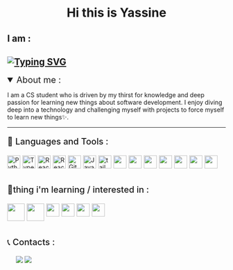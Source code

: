 <h1 align="center">Hi this is Yassine </h1>

## I am :

## [![Typing SVG](https://readme-typing-svg.demolab.com?font=Fira+Code&pause=1000&width=435&lines=A+junior+web+developer;A+CS+student)](https://git.io/typing-svg)

<details open>
<summary style="font-size:20px;">About me : </summary>

I am a CS student who is driven by my thirst for knowledge and deep passion for learning new things about software development. I enjoy diving deep into a technology and challenging myself with projects to force myself to learn new things✨.

</details>

---

<p style="font-size:20px;font-weight:500;"> 🧰 Languages and Tools :</p>
<div style="display:flex; gap:5px;">
<img a alt="Python" width="30px"  src="https://cdn.jsdelivr.net/gh/devicons/devicon/icons/python/python-original.svg"/>
<img  alt="TypeScript" width="30px" src="https://cdn.jsdelivr.net/gh/devicons/devicon/icons/typescript/typescript-plain.svg" />
<img  alt="React" width="30px" src="https://cdn.jsdelivr.net/gh/devicons/devicon/icons/react/react-original.svg" />
<img  alt="React" width="30px" src="https://cdn.simpleicons.org/astro" />
<img  alt="Git" width="30px"src="https://cdn.jsdelivr.net/gh/devicons/devicon/icons/git/git-original.svg" />
<img  alt="Javascript" width="30px" src="https://cdn.jsdelivr.net/gh/devicons/devicon/icons/javascript/javascript-original.svg" />
<img width="30px"  alt="tailwindcss" src="https://cdn.jsdelivr.net/gh/devicons/devicon/icons/tailwindcss/tailwindcss-plain.svg" />
<img width="30px" src="https://cdn.jsdelivr.net/gh/devicons/devicon/icons/html5/html5-plain.svg" />
<img width="30px"  src="https://cdn.jsdelivr.net/gh/devicons/devicon/icons/css3/css3-plain.svg" />
<img width="30px"  src="https://cdn.jsdelivr.net/gh/devicons/devicon/icons/c/c-plain.svg" />
<img width="30px"  src="https://cdn.jsdelivr.net/gh/devicons/devicon/icons/nodejs/nodejs-original.svg" />
  
<img width="30px" src="https://cdn.simpleicons.org/socketdotio/white" />
<img width="30px" src="https://cdn.simpleicons.org/flask/white" />
<img width="30px" style="background-color:white;"  src="https://cdn.simpleicons.org/express/white" />
</div>
<br />
<p style="font-size:20px;font-weight:500;"> 🧰thing i'm learning / interested in :</p>
<div style="display:flex; gap:5px;">
  <img width="40px" src="https://cdn.jsdelivr.net/gh/devicons/devicon/icons/firebase/firebase-plain-wordmark.svg" />
  <img width="40px" src="https://cdn.jsdelivr.net/gh/devicons/devicon/icons/java/java-original.svg" />
<img width="30px"  src="https://cdn.simpleicons.org/jquery" />
<img width="30px"  src="https://cdn.simpleicons.org/docker" />
<img width="30px"  src="https://cdn.simpleicons.org/php" />
<img width="30px"  src="https://cdn.simpleicons.org/nextdotjs/white" />


</div>
<br />
<p style="font-size:20px;font-weight:500;">📞 Contacts :</p>
<span>
  
<a style="margin-left:20px" href="https://www.linkedin.com/in/yassine-ben-azouz-724782242/"><img src="https://img.shields.io/badge/linkedin-%230077B5.svg?style=for-the-badge&logo=linkedin&logoColor=white" /></a>
<a href="mailto:yassinebenazouz123@gmail.com" >
  <img src="https://img.shields.io/badge/Gmail-D14836?style=for-the-badge&logo=gmail&logoColor=white" /></a>

</span>

